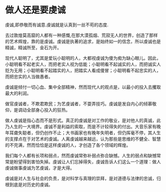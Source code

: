 # 做人还是要虔诚

虔诚,即恭敬而有诚意.虔诚就是认真到一丝不苟的态度. 

 去过敦煌莫高窟的人都有一种感慨,在那大漠孤烟、荒寂无人的世界，创造了那样的艺术辉煌，靠的是虔诚。虔诚是执著的追求，是始终如一的信念，所以虔诚也是精诚，精诚所至，金石为开。 

 现代人聪明了，尤其是爱玩小聪明的人，大都视虔诚为傻为痴为缺心眼儿。因此，小聪明看不起老实人，而把老实人视为低能；小聪明看不起诚实的人，而把诚实人贬为无用；小聪明看不起踏实的人，把踏实人看成傻冒；小聪明看不起忠实的人，而把忠实的人当做愚者。  

 虔诚是倾付一切心血、集中全部精神，然而现代人的观点是，以最小的投入去攫取最大的利润。  

 做官虔诚者，不欺君欺民；为艺虔诚者，不耍弄技巧。虔诚是发自内心的倾慕敬仰，是调动全部身心投入的狂热。  

 做人虔诚是指心态而不是形式。真正的虔诚是对工作的敬业，是对他人的真诚，此乃人生的一大境界。虔诚不是利益的索取，而是不计较得失的付出。大音乐家有晚年耳聋失聪者，但仍创作不止；大书画家也有晚年失明者，但仍挥毫不停，其人生的支撑点在于对艺术的虔诚。人离虔诚越来越远，认为那些是思维的不健全、智慧的不完满，然而恰恰是这样虔诚的人，才创造了各个领域的辉煌。  

 我们每个人都有长项和弱点，然而虔诚常弥补弱点弥合缺憾。人生的弱点和缺憾常常是盼望得到害怕失掉。虔诚让人们忘掉得失，虔诚告诉人们这么一个道理：做人虔诚做事虔诚为艺虔诚，才是大得。  

 虔诚是对人生与社会的负责，是对科学与真理的崇拜，是对道德与法律的忠诚，归根到底是对历史的虔诚。
  
